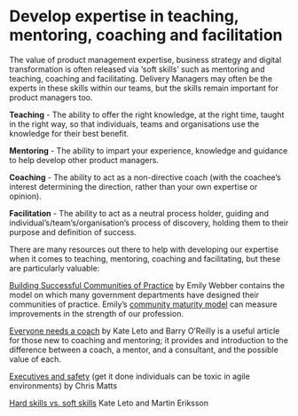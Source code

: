# Develop expertise in teaching, mentoring, coaching and facilitation

The value of product management expertise, business strategy and digital transformation is often released via ‘soft skills’ such as mentoring and teaching, coaching and facilitating. Delivery Managers may often be the experts in these skills within our teams, but the skills remain important for product managers too.

**Teaching** - The ability to offer the right knowledge, at the right time, taught in the right way, so that individuals, teams and organisations use the knowledge for their best benefit.

**Mentoring** - The ability to impart your experience, knowledge and guidance to help develop other product managers.

**Coaching** - The ability to act as a non-directive coach (with the coachee’s interest determining the direction, rather than your own expertise or opinion).

**Facilitation** - The ability to act as a neutral process holder, guiding and individual’s/team’s/organisation’s process of discovery, holding them to their purpose and definition of success.

There are many resources out there to help with developing our expertise when it comes to teaching, mentoring, coaching and facilitating, but these are particularly valuable:

[Building Successful Communities of Practice](https://www.amazon.co.uk/Building-Successful-Communities-Practice-Webber/dp/095749193X/ref=sr_1_1?s=books&ie=UTF8&qid=1524172665&sr=1-1&keywords=Building+Successful+Communities+of+Practice) by Emily Webber contains the model on which many government departments have designed their communities of practice. Emily’s [community maturity model](https://emilywebber.co.uk/community-of-practice-maturity-model/) can measure improvements in the strength of our profession.

[Everyone needs a coach](https://medium.com/product-eq/everyone-needs-a-coach-9e317d2d5f76) by Kate Leto and Barry O’Reilly is a useful article for those new to coaching and mentoring; it provides and introduction to the difference between a coach, a mentor, and a consultant, and the possible value of each.

[Executives and safety](https://theitriskmanager.wordpress.com/2017/04/01/executives-and-safety/) (get it done individuals can be toxic in agile environments) by Chris Matts

[Hard skills vs. soft skills](https://twitter.com/kleto/status/1012718441583796225?s=20) Kate Leto and Martin Eriksson
